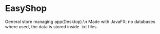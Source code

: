 # EasyShop
General store managing app(Desktop).\n
Made with JavaFX; no databases where used, the data is stored inside .txt files.
